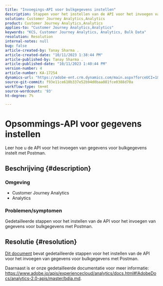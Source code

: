 ```yaml
---
title: "Invoegings-API voor bulkgegevens instellen"
description: Stappen voor het instellen van de API voor het invoegen van gegevens voor bulkgegevens met Postman.
solution: Customer Journey Analytics,Analytics
product: Customer Journey Analytics,Analytics
applies-to: "Customer Journey Analytics,Analytics"
keywords: "KCS, Customer Journey Analytics, Analytics, Bulk Data"
resolution: Resolution
internal-notes: null
bug: false
article-created-by: Tanay Sharma .
article-created-date: "10/11/2023 1:38:44 PM"
article-published-by: Tanay Sharma .
article-published-date: "10/11/2023 1:40:44 PM"
version-number: 4
article-number: KA-17254
dynamics-url: "https://adobe-ent.crm.dynamics.com/main.aspx?forceUCI=1&pagetype=entityrecord&etn=knowledgearticle&id=db23d17d-3b68-ee11-9ae7-6045bd0063aa"
source-git-commit: f93e11ce610b337e52b94d0baa081fce0388d70a
workflow-type: tm+mt
source-wordcount: '93'
ht-degree: 7%

---
```


# Opsommings-API voor gegevens instellen


Leer hoe u de API voor het invoegen van gegevens voor bulkgegevens instelt met Postman.

## Beschrijving {#description}


### <b>Omgeving</b>

- Customer Journey Analytics
- Analytics




### <b>Problemen/symptomen</b>

Gedetailleerde stappen voor het instellen van de API voor het invoegen van gegevens voor bulkgegevens met Postman.


## Resolutie {#resolution}


[Dit document](https://spark.adobe.com/page/0jhQHMs74AtYz/) bevat gedetailleerde stappen voor het instellen van de API voor het invoegen van gegevens voor bulkgegevens met Postman.

Daarnaast is er onze gedetailleerde documentatie voor meer informatie: https://www.adobe.io/apis/experiencecloud/analytics/docs.html#!AdobeDocs/analytics-2.0-apis/master/bdia.md.
